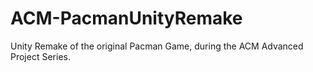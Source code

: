 # ACM-PacmanUnityRemake
Unity Remake of the original Pacman Game, during the ACM Advanced Project Series.
